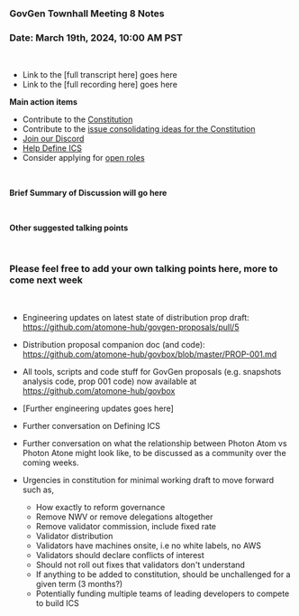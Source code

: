 ### **GovGen Townhall Meeting 8 Notes**

### Date: March 19th, 2024, 10:00 AM PST

<br> 

- Link to the [full transcript here] goes here
- Link to the [full recording here] goes here

**Main action items**

- Contribute to the [Constitution](https://github.com/atomone-hub/genesis/blob/a9b9d9d5a2440fb623d3bad3c672ae4754377b00/CONSTITUTION.md)
- Contribute to the [issue consolidating ideas for the Constitution](https://github.com/atomone-hub/genesis/issues/136)
- [Join our Discord](https://discord.gg/atomone)
- [Help Define ICS](https://github.com/atomone-hub/genesis/issues/66)
- Consider applying for [open roles](https://jobs.lever.co/allinbits)
 
<br> 

**Brief Summary of Discussion will go here**

<br>

**Other suggested talking points**


<br> 

### Please feel free to add your own talking points here, more to come next week

<br>

- Engineering updates on latest state of distribution prop draft: https://github.com/atomone-hub/govgen-proposals/pull/5
- Distribution proposal companion doc (and code): https://github.com/atomone-hub/govbox/blob/master/PROP-001.md
- All tools, scripts and code stuff for GovGen proposals (e.g. snapshots analysis code, prop 001 code) now available at https://github.com/atomone-hub/govbox
- [Further engineering updates goes here]
- Further conversation on Defining ICS
- Further conversation on what the relationship between Photon Atom vs Photon Atone might look like, to be discussed as a community over the coming weeks. 

- Urgencies in constitution for minimal working draft to move forward such as,
  - How exactly to reform governance
  - Remove NWV or remove delegations altogether
  - Remove validator commission, include fixed rate
  - Validator distribution
  - Validators have machines onsite, i.e no white labels, no AWS
  - Validators should declare conflicts of interest
  - Should not roll out fixes that validators don't understand
  - If anything to be added to constitution, should be unchallenged for a given term (3 months?)
  - Potentially funding multiple teams of leading developers to compete to build ICS
